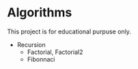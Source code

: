 # Algorithms
This project is for educational purpuse only.

* Recursion
  * Factorial, Factorial2
  * Fibonnaci
